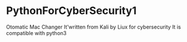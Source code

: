 # PythonForCyberSecurity1
Otomatic Mac Changer
It'written from Kali by Liux for cybersecurity
It is compatible with python3 

